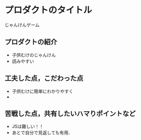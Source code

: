 # プロダクトのタイトル
じゃんけんゲーム
## プロダクトの紹介

- 子供むけのじゃんけん
- 読みやすい

## 工夫した点，こだわった点

- 子供むけに簡単にわかりやすく
- 

## 苦戦した点，共有したいハマりポイントなど

- JSは難しい！！
- あとで自分で見返しても有用．